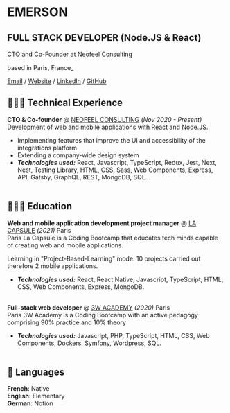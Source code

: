 # EMERSON

## FULL STACK DEVELOPER (Node.JS & React) <br>

CTO and Co-Founder at Neofeel Consulting

based in Paris, France\_ <br>

[Email](mailto:emerson@neofeelconsulting.fr) / [Website](https://neofeelconsulting.fr/) / [LinkedIn](https://www.linkedin.com/in/emerson-thorel-a40497159/) / [GitHub](https://github.com/Emerson1220/)

## 👩🏼‍💻 Technical Experience

**CTO & Co-founder** @ [NEOFEEL CONSULTING](https://neofeelconsulting.fr/) _(Nov 2020 - Present)_ <br>
Development of web and mobile applications with React and Node.JS.

- Implementing features that improve the UI and accessibility of the integrations platform
- Extending a company-wide design system
- **_Technologies used:_** React, Javascript, TypeScript, Redux, Jest, Next, Nest, Testing Library, HTML, CSS, Sass, Web Components, Express, API, Gatsby, GraphQL, REST, MongoDB, SQL.
  <br><br>

## 👩🏼‍🎓 Education

**Web and mobile application development project manager** @ [LA CAPSULE](https://www.lacapsule.academy/) _(2021)_ Paris<br>
Paris
La Capsule is a Coding Bootcamp that educates tech minds capable of creating web and mobile applications.

Learning in "Project-Based-Learning" mode.
10 projects carried out therefore 2 mobile applications.

- **_Technologies used:_** React, React Native, Javascript, TypeScript, HTML, CSS, Web Components, Express, MongoDB.
  <br><br>

**Full-stack web developer** @ [3W ACADEMY](https://3wa.fr/) _(2020)_ Paris<br>
Paris
3W Academy is a Coding Bootcamp with an active pedagogy comprising 90% practice and 10% theory

- **_Technologies used:_** Javascript, PHP, TypeScript, HTML, CSS, Web Components, Dockers, Symfony, Wordpress, SQL.
  <br><br>

## 💬 Languages

**French**: Native <br>
**English**: Elementary <br>
**German**: Notion
<br><br>
